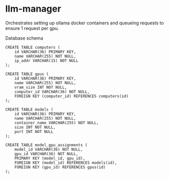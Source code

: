 # llm-manager

Orchestrates setting up ollama docker containers and queueing requests to ensure 1 request per gpu.

Database schema

```
CREATE TABLE computers (
    id VARCHAR(36) PRIMARY KEY,
    name VARCHAR(255) NOT NULL,
    ip_addr VARCHAR(15) NOT NULL
);

CREATE TABLE gpus (
    id VARCHAR(36) PRIMARY KEY,
    name VARCHAR(255) NOT NULL,
    vram_size INT NOT NULL,
    computer_id VARCHAR(36) NOT NULL,
    FOREIGN KEY (computer_id) REFERENCES computers(id)
);

CREATE TABLE models (
    id VARCHAR(36) PRIMARY KEY,
    name VARCHAR(255) NOT NULL,
    container_name VARCHAR(255) NOT NULL,
    size INT NOT NULL,
    port INT NOT NULL
);

CREATE TABLE model_gpu_assignments (
    model_id VARCHAR(36) NOT NULL,
    gpu_id VARCHAR(36) NOT NULL,
    PRIMARY KEY (model_id, gpu_id),
    FOREIGN KEY (model_id) REFERENCES models(id),
    FOREIGN KEY (gpu_id) REFERENCES gpus(id)
);
```
